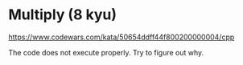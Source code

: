 # Multiply (8 kyu)

https://www.codewars.com/kata/50654ddff44f800200000004/cpp

The code does not execute properly. Try to figure out why.
